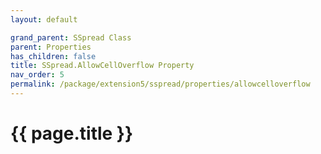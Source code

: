 ```yaml
---
layout: default

grand_parent: SSpread Class
parent: Properties
has_children: false
title: SSpread.AllowCellOverflow Property
nav_order: 5
permalink: /package/extension5/sspread/properties/allowcelloverflow
---
```

# {{ page.title }}
